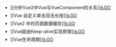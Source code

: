 - [[分析Vue2中Vue与VueComponent的关系]][♿GO](https://github.com/FourteenD/Note/blob/main/技术/前端开发/Vue/分析Vue2中Vue与VueComponent的关系.md)
- [[Vue 自定义单击双击长按]][♿GO](https://github.com/FourteenD/Note/blob/main/技术/前端开发/Vue/Vue%20自定义单击双击长按.md)
- [[Vue2 中的页面数据缓存]][♿GO](https://github.com/FourteenD/Note/blob/main/技术/前端开发/Vue/Vue2%20中的页面数据缓存.md)
- [[Vue路由Keep-alive实现原理]][♿GO](https://github.com/FourteenD/Note/blob/main/技术/前端开发/Vue/Vue路由Keep-alive实现原理.md)
- [[Vue生命周期]][♿GO](https://github.com/FourteenD/Note/blob/main/技术/前端开发/Vue/Vue生命周期.md)
